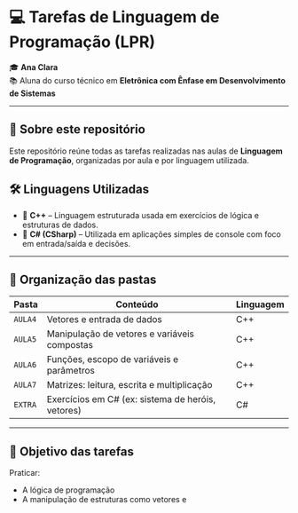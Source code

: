 # 💻 Tarefas de Linguagem de Programação (LPR)

🎓 **Ana Clara**  
📚 Aluna do curso técnico em **Eletrônica com Ênfase em Desenvolvimento de Sistemas**

---

## 🚀 Sobre este repositório

Este repositório reúne todas as tarefas realizadas nas aulas de **Linguagem de Programação**, organizadas por aula e por linguagem utilizada.

## 🛠️ Linguagens Utilizadas

- 🔹 **C++** – Linguagem estruturada usada em exercícios de lógica e estruturas de dados.
- 🔸 **C# (CSharp)** – Utilizada em aplicações simples de console com foco em entrada/saída e decisões.

---

## 📁 Organização das pastas

| Pasta   | Conteúdo                                              | Linguagem |
|---------|-------------------------------------------------------|-----------|
| `AULA4` | Vetores e entrada de dados                            | C++       |
| `AULA5` | Manipulação de vetores e variáveis compostas          | C++       |
| `AULA6` | Funções, escopo de variáveis e parâmetros             | C++       |
| `AULA7` | Matrizes: leitura, escrita e multiplicação            | C++       |
| `EXTRA` | Exercícios em C# (ex: sistema de heróis, vetores)     | C#        |

---

## 🎯 Objetivo das tarefas

Praticar:
- A lógica de programação
- A manipulação de estruturas como vetores e
